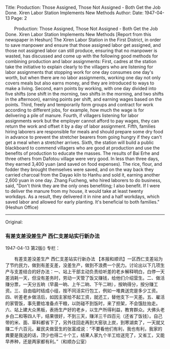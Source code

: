 Title: Production: Those Assigned, Those Not Assigned - Both Get the Job Done. Xiren Labor Station Implements New Methods
Author:
Date: 1947-04-13
Page: 2

　　Production: Those Assigned, Those Not Assigned - Both Get the Job Done.
    Xiren Labor Station Implements New Methods
    [Report from this newspaper in Heshun] The Xiren Labor Station in the First District, in order to save manpower and ensure that those assigned labor get assigned, and those not assigned labor can still produce, ensuring that no manpower is wasted, has discussed and come up with the following good methods for combining production and labor assignments: First, cadres at the station take the initiative to explain clearly to the villagers who are listening for labor assignments that stopping work for one day consumes one day's worth, but when there are no labor assignments, working one day not only covers meals but also earns money, and they are introduced to ways to make a living. Second, earn points by working, with one day divided into five shifts (one shift in the morning, two shifts in the morning, and two shifts in the afternoon), earning points per shift, and earning wages based on the points. Third, freely and temporarily form groups and contract for work according to different jobs, for example, how much the wage is for delivering a pile of manure. Fourth, if villagers listening for labor assignments work but the employer cannot afford to pay wages, they can return the work and offset it by a day of labor assignment. Fifth, families hiring laborers are responsible for meals and should prepare some dry food in advance to prevent the stretcher bearers from going hungry if they can't get a meal when a stretcher arrives. Sixth, the station will build a public blackboard to commend villagers who are good at production and use the benefits of production to educate the masses. The results of Bai Erhe and three others from Dafotou village were very good. In less than three days, they earned 3,400 yuan (and saved on food expenses). The rice, flour, and fodder they brought themselves were saved, and on the way back they carried charcoal from the Dayao kiln to Hanhu and sold it, earning another 2,600 yuan in one day. Zhang Fucheng, who hired laborers to do business, said, "Don't think they are the only ones benefiting; I also benefit. If I were to deliver the manure from my house, it would take at least twenty workdays. As a result, they delivered it in nine and a half workdays, which saved labor and allowed for early planting. It's beneficial to both families." (Heshun Office)



<hr /> 

Original: 


### 有差支差没差生产  西仁支差站实行新办法

1947-04-13
第2版()
专栏：

　　有差支差没差生产
    西仁支差站实行新办法
    【本报和顺讯】一区西仁支差站为了节约民力，做到有差支差，没差生产，做到不浪费一个民力。讨论出以下几项生产与支差结合的好办法：一、站上干部主动负责给听差的老乡解释明白，白停一天差消耗一天，但没有差务时，劳动一天管了饭又赚钱，给他们介绍营生。二、做活赚分票，一天分五晌（早晨一晌、上午二晌、下午二晌），按晌得分，按分赚工资。三、自由临时结成小组，按不同活实行包工，例如一堆粪送完是多少工资。四、听差老乡做活后，如因主家给不起工资，就还工，替他支下一天差。五、雇活的家管饭，事先要给准备点干粮，以防碰不到饭时，来了担架，不会饿肚抬走。六、站上建大众黑板，表扬生产好的老乡，以生产所得利益，教育群众。大佛头老乡白二和等四人干，结果很好，不到三天，赚洋三千四百元（还省了饭钱）。自己带的米、面、草料都省下了，另外往回走再到大窑驮上炭，到寒湖卖了，一天就又赚二千六百元。雇民夫做营生的张富成说：“不要看他们有利，我也有利，我家的粪要是我送的话，顶少也得二十个工，结果人家九个半工给送完了，又省工，又能早养种，还是两家都有利。”（和顺办公室）
